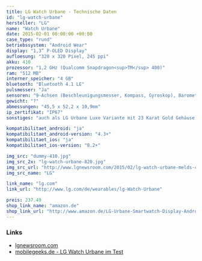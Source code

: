 ```yaml
---
title: LG Watch Urbane - Technische Daten
id: "lg-watch-urbane"
hersteller: "LG"
name: "Watch Urbane"
date: 2015-02-01 00:00:00 +00:00
case_type: "rund"
betriebssystem: "Android Wear"
display: "1,3” P-OLED Display"
aufloesung: "320 x 320 Pixel, 245 ppi"
akku: 410
prozessor: "1,2 GHz (Qualcomm Snapdragon<sup>TM</sup> 400)"
ram: "512 MB"
interner_speicher: "4 GB"
bluetooth: "Bluetooth 4.1 LE"
pulsmesser: "Ja"
sensoren: "9-Achsen (Beschleunigungsmesser, Kompass, Gyroskop), Barometer"
gewicht: "?"
abmessungen: "45,5 x 52,2 x 10,9mm"
ip_zertifikat: "IP67"
sonstiges: "auch als LG Urbane Luxe Variante mit 23 Karat Gold Gehäuse erhältlich"

kompatibilitaet_android: "ja"
kompatibilitaet_android-version: "4.3+"
kompatibilitaet_ios: "ja"
kompatibilitaet_ios-version: "8.2+"

img_src: "dummy-410.jpg"
img_src_2x: "lg-watch-urbane-820.jpg"
img_src_url: "http://www.lgnewsroom.com/2015/02/lg-watch-urbane-melds-classic-look-with-enhanced-features/"
img_src_name: "LG"

link_name: "lg.com"
link_url: "http://www.lg.com/de/wearables/lg-Watch-Urbane"

preis: 237.49
shop_link_name: "amazon.de"
shop_link_url: "http://www.amazon.de/LG-Urbane-Smartwatch-Display-Android/dp/B00VRV1DAC"
---
```


### Links
* [lgnewsroom.com](http://www.lgnewsroom.com/2015/02/lg-watch-urbane-melds-classic-look-with-enhanced-features/)
* [mobilegeeks.de - LG Watch Urbane im Test](http://www.mobilegeeks.de/test/lg-watch-urbane/)
